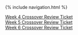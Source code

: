 {% include navigation.html %}

[Week 4 Crossover Review Ticket](https://github.com/FierceExplorer/Sandbox/issues/10)       
[Week 5 Crossover Review Ticket](https://github.com/FierceExplorer/Sandbox/issues/11)       
[Week 6 Crossover Review Ticket](https://github.com/FierceExplorer/Sandbox/issues/12) 
